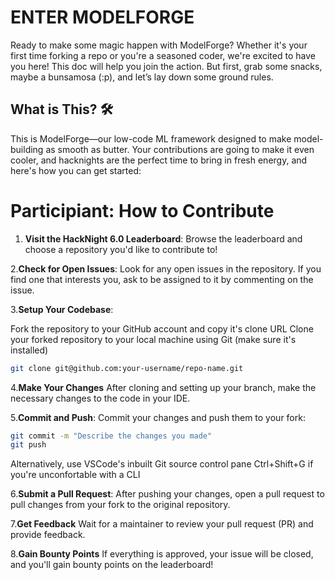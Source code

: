 # ENTER MODELFORGE

Ready to make some magic happen with ModelForge? Whether it's your first time forking a repo or you're a seasoned coder, we're excited to have you here! This doc will help you join the action. But first, grab some snacks, maybe a bunsamosa (:p), and let’s lay down some ground rules.

## What is This? 🛠️

This is ModelForge—our low-code ML framework designed to make model-building as smooth as butter. Your contributions are going to make it even cooler, and hacknights are the perfect time to bring in fresh energy, and here's how you can get started:

# Participiant: How to Contribute
1. **Visit the HackNight 6.0 Leaderboard**: Browse the leaderboard and choose a repository you'd like to contribute to!

2.**Check for Open Issues**: Look for any open issues in the repository. If you find one that interests you, ask to be assigned to it by commenting on the issue.

3.**Setup Your Codebase**:

Fork the repository to your GitHub account and copy it's clone URL
Clone your forked repository to your local machine using Git (make sure it's installed)
```bash
git clone git@github.com:your-username/repo-name.git
```
4.**Make Your Changes** After cloning and setting up your branch, make the necessary changes to the code in your IDE.

5.**Commit and Push**: Commit your changes and push them to your fork:
```bash
git commit -m "Describe the changes you made"
git push
```
Alternatively, use VSCode's inbuilt Git source control pane Ctrl+Shift+G if you're unconfortable with a CLI

6.**Submit a Pull Request**: After pushing your changes, open a pull request to pull changes from your fork to the original repository.

7.**Get Feedback** Wait for a maintainer to review your pull request (PR) and provide feedback.

8.**Gain Bounty Points** If everything is approved, your issue will be closed, and you'll gain bounty points on the leaderboard!

